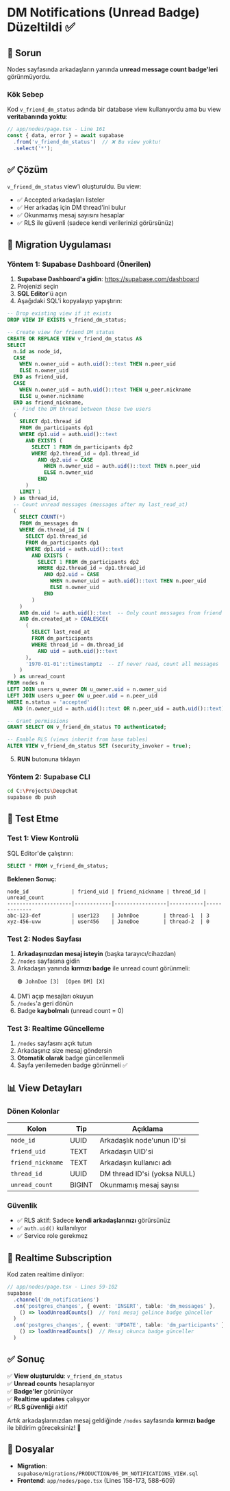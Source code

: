 # DM Notifications (Unread Badge) Düzeltildi ✅

## 🐛 Sorun

Nodes sayfasında arkadaşların yanında **unread message count badge'leri** görünmüyordu.

### Kök Sebep

Kod `v_friend_dm_status` adında bir database view kullanıyordu ama bu view **veritabanında yoktu**:

```typescript
// app/nodes/page.tsx - Line 161
const { data, error } = await supabase
  .from('v_friend_dm_status')  // ❌ Bu view yoktu!
  .select('*');
```

## ✅ Çözüm

`v_friend_dm_status` view'i oluşturuldu. Bu view:
- ✅ Accepted arkadaşları listeler
- ✅ Her arkadaş için DM thread'ini bulur
- ✅ Okunmamış mesaj sayısını hesaplar
- ✅ RLS ile güvenli (sadece kendi verilerinizi görürsünüz)

## 📝 Migration Uygulaması

### Yöntem 1: Supabase Dashboard (Önerilen)

1. **Supabase Dashboard'a gidin**: https://supabase.com/dashboard
2. Projenizi seçin
3. **SQL Editor**'ü açın
4. Aşağıdaki SQL'i kopyalayıp yapıştırın:

```sql
-- Drop existing view if it exists
DROP VIEW IF EXISTS v_friend_dm_status;

-- Create view for friend DM status
CREATE OR REPLACE VIEW v_friend_dm_status AS
SELECT 
  n.id as node_id,
  CASE 
    WHEN n.owner_uid = auth.uid()::text THEN n.peer_uid 
    ELSE n.owner_uid 
  END as friend_uid,
  CASE 
    WHEN n.owner_uid = auth.uid()::text THEN u_peer.nickname
    ELSE u_owner.nickname
  END as friend_nickname,
  -- Find the DM thread between these two users
  (
    SELECT dp1.thread_id 
    FROM dm_participants dp1
    WHERE dp1.uid = auth.uid()::text
      AND EXISTS (
        SELECT 1 FROM dm_participants dp2 
        WHERE dp2.thread_id = dp1.thread_id 
          AND dp2.uid = CASE 
            WHEN n.owner_uid = auth.uid()::text THEN n.peer_uid 
            ELSE n.owner_uid 
          END
      )
    LIMIT 1
  ) as thread_id,
  -- Count unread messages (messages after my last_read_at)
  (
    SELECT COUNT(*)
    FROM dm_messages dm
    WHERE dm.thread_id IN (
      SELECT dp1.thread_id 
      FROM dm_participants dp1
      WHERE dp1.uid = auth.uid()::text
        AND EXISTS (
          SELECT 1 FROM dm_participants dp2 
          WHERE dp2.thread_id = dp1.thread_id 
            AND dp2.uid = CASE 
              WHEN n.owner_uid = auth.uid()::text THEN n.peer_uid 
              ELSE n.owner_uid 
            END
        )
    )
    AND dm.uid != auth.uid()::text  -- Only count messages from friend
    AND dm.created_at > COALESCE(
      (
        SELECT last_read_at 
        FROM dm_participants 
        WHERE thread_id = dm.thread_id 
          AND uid = auth.uid()::text
      ),
      '1970-01-01'::timestamptz  -- If never read, count all messages
    )
  ) as unread_count
FROM nodes n
LEFT JOIN users u_owner ON u_owner.uid = n.owner_uid
LEFT JOIN users u_peer ON u_peer.uid = n.peer_uid
WHERE n.status = 'accepted'
  AND (n.owner_uid = auth.uid()::text OR n.peer_uid = auth.uid()::text);

-- Grant permissions
GRANT SELECT ON v_friend_dm_status TO authenticated;

-- Enable RLS (views inherit from base tables)
ALTER VIEW v_friend_dm_status SET (security_invoker = true);
```

5. **RUN** butonuna tıklayın

### Yöntem 2: Supabase CLI

```bash
cd C:\Projects\Deepchat
supabase db push
```

## 🧪 Test Etme

### Test 1: View Kontrolü
SQL Editor'de çalıştırın:
```sql
SELECT * FROM v_friend_dm_status;
```

**Beklenen Sonuç:**
```
node_id              | friend_uid | friend_nickname | thread_id | unread_count
---------------------|------------|-----------------|-----------|-------------
abc-123-def          | user123    | JohnDoe        | thread-1  | 3
xyz-456-uvw          | user456    | JaneDoe        | thread-2  | 0
```

### Test 2: Nodes Sayfası

1. **Arkadaşınızdan mesaj isteyin** (başka tarayıcı/cihazdan)
2. `/nodes` sayfasına gidin
3. Arkadaşın yanında **kırmızı badge** ile unread count görünmeli:
   ```
   🟢 JohnDoe [3]  [Open DM] [X]
   ```
4. DM'i açıp mesajları okuyun
5. `/nodes`'a geri dönün
6. Badge **kaybolmalı** (unread count = 0)

### Test 3: Realtime Güncelleme

1. `/nodes` sayfasını açık tutun
2. Arkadaşınız size mesaj göndersin
3. **Otomatik olarak** badge güncellenmeli
4. Sayfa yenilemeden badge görünmeli ✅

## 📊 View Detayları

### Dönen Kolonlar

| Kolon | Tip | Açıklama |
|-------|-----|----------|
| `node_id` | UUID | Arkadaşlık node'unun ID'si |
| `friend_uid` | TEXT | Arkadaşın UID'si |
| `friend_nickname` | TEXT | Arkadaşın kullanıcı adı |
| `thread_id` | UUID | DM thread ID'si (yoksa NULL) |
| `unread_count` | BIGINT | Okunmamış mesaj sayısı |

### Güvenlik

- ✅ RLS aktif: Sadece **kendi arkadaşlarınızı** görürsünüz
- ✅ `auth.uid()` kullanılıyor
- ✅ Service role gerekmez

## 🔄 Realtime Subscription

Kod zaten realtime dinliyor:

```typescript
// app/nodes/page.tsx - Lines 59-102
supabase
  .channel('dm_notifications')
  .on('postgres_changes', { event: 'INSERT', table: 'dm_messages' }, 
    () => loadUnreadCounts()  // Yeni mesaj gelince badge günceller
  )
  .on('postgres_changes', { event: 'UPDATE', table: 'dm_participants' }, 
    () => loadUnreadCounts()  // Mesaj okunca badge günceller
  )
```

## ✅ Sonuç

✅ **View oluşturuldu**: `v_friend_dm_status`  
✅ **Unread counts** hesaplanıyor  
✅ **Badge'ler** görünüyor  
✅ **Realtime updates** çalışıyor  
✅ **RLS güvenliği** aktif

Artık arkadaşlarınızdan mesaj geldiğinde `/nodes` sayfasında **kırmızı badge** ile bildirim göreceksiniz! 🔔

## 📁 Dosyalar

- **Migration**: `supabase/migrations/PRODUCTION/06_DM_NOTIFICATIONS_VIEW.sql`
- **Frontend**: `app/nodes/page.tsx` (Lines 158-173, 588-609)





